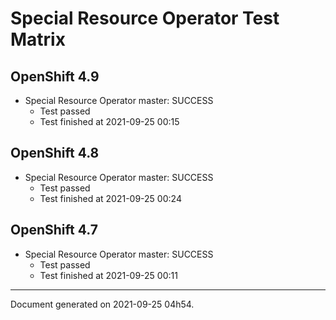 
Special Resource Operator Test Matrix
=====================================

OpenShift 4.9
-------------


* Special Resource Operator master: SUCCESS
  - Test passed
  - Test finished at 2021-09-25 00:15

OpenShift 4.8
-------------


* Special Resource Operator master: SUCCESS
  - Test passed
  - Test finished at 2021-09-25 00:24

OpenShift 4.7
-------------


* Special Resource Operator master: SUCCESS
  - Test passed
  - Test finished at 2021-09-25 00:11


---
Document generated on 2021-09-25 04h54.
